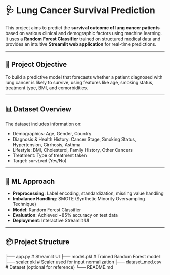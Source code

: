 # 🩺 Lung Cancer Survival Prediction

This project aims to predict the **survival outcome of lung cancer patients** based on various clinical and demographic factors using machine learning. It uses a **Random Forest Classifier** trained on structured medical data and provides an intuitive **Streamlit web application** for real-time predictions.

---

## 📌 Project Objective

To build a predictive model that forecasts whether a patient diagnosed with lung cancer is likely to survive, using features like age, smoking status, treatment type, BMI, and comorbidities.

---

## 📊 Dataset Overview

The dataset includes information on:

- Demographics: Age, Gender, Country  
- Diagnosis & Health History: Cancer Stage, Smoking Status, Hypertension, Cirrhosis, Asthma  
- Lifestyle: BMI, Cholesterol, Family History, Other Cancers  
- Treatment: Type of treatment taken  
- Target: `survived` (Yes/No)

---

## 🧠 ML Approach

- **Preprocessing**: Label encoding, standardization, missing value handling  
- **Imbalance Handling**: SMOTE (Synthetic Minority Oversampling Technique)  
- **Model**: Random Forest Classifier  
- **Evaluation**: Achieved ~85% accuracy on test data  
- **Deployment**: Interactive Streamlit UI

---

## 📦 Project Structure

├── app.py                  # Streamlit UI
├── model.pkl               # Trained Random Forest model
├── scaler.pkl              # Scaler used for input normalization
├── dataset_med.csv         # Dataset (optional for reference)
└── README.md
